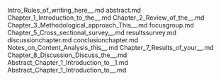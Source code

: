 Intro_Rules_of_writing_here__.md
abstract.md
Chapter_1_Introduction_to_the__.md
Chapter_2_Review_of_the__.md
Chapter_3_Methodological_approach_This__.md
focusgroup.md
Chapter_5_Cross_sectional_survey__.md
resultssurvey.md
discussionchapter.md
conclusionchapter.md
Notes_on_Content_Analysis_this__.md
Chapter_7_Results_of_your__.md
Chapter_8_Discussion_Discuss_the__.md
Abstract_Chapter_1_Introduction_to__1.md
Abstract_Chapter_1_Introduction_to__.md
    